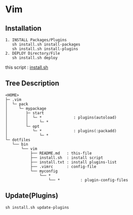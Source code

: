 # Vim

## Installation

    1. INSTALL Packages/Plugins
       sh install.sh install-packages
       sh install.sh install-plugins
    2. DEPLOY Directory/File
       sh install.sh deploy

this script : [install.sh](https://github.com/ghsable/dotfiles/blob/master/bin/vim/install.sh)

## Tree Description

    <HOME>
    ├─ .vim
    │  └─ pack
    │     └─ mypackage
    │        ├─ start
    │        │  └─ *              : plugins(autoload)
    │        │     └─ *
    │        └─ opt
    │           └─ *              : plugins(:packadd)
    │              └─ *
    └─ dotfiles
       └── bin
           └── vim
               ├── README.md   : this-file
               ├── install.sh  : install script
               ├── install.txt : install plugins-list
               ├── .vimrc      : config-file
               └── myconfig
                   └── *
                       └── *         : plugin-config-files

## Update(Plugins)

    sh install.sh update-plugins

